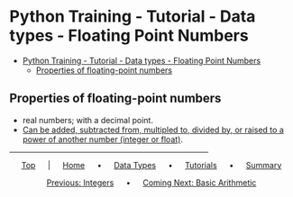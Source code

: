 # Python Training - Tutorial - Data types - Floating Point Numbers

- [Python Training - Tutorial - Data types - Floating Point Numbers](#python-training---tutorial---data-types---floating-point-numbers)
  - [Properties of floating-point numbers](#properties-of-floating-point-numbers)

## Properties of floating-point numbers

- real numbers; with a decimal point.
- [Can be added, subtracted from, multipled to, divided by, or raised to a power of another number (integer or float)](3.2.1-Basic%20Arithmetic.md).

<span style="text-align:center">

<hr style="width:70%">

[Top](#python-training---tutorial---data-types---floating-point-numbers) &emsp; | &emsp; [Home](../README.md) &emsp; • &emsp; [Data Types](3-Data%20types.md) &emsp; • &emsp; [Tutorials](index.md) &emsp; • &emsp; [Summary](../summary.md)

[Previous: Integers](3.1-Integers.md) &emsp; • &emsp; [Coming Next: Basic Arithmetic](3.2.1-Basic%20Arithmetic.md)

</span>
